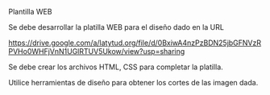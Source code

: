 
Plantilla WEB

Se debe desarrollar la platilla WEB para el diseño dado en la URL

https://drive.google.com/a/latytud.org/file/d/0BxiwA4nzPzBDN25jbGFNVzRPVHo0WHFjVnN1UGlRTUV5Ukow/view?usp=sharing

Se debe crear los archivos HTML, CSS para completar la platilla.

Utilice herramientas de diseño para obtener los cortes de las imagen dada. 
